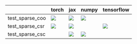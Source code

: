|                 | torch                                                                                                                                                                              | jax                                                                                                                                                                                | numpy                                                                                                                                                                              | tensorflow                                                                                                                                                                         |
|:----------------|:-----------------------------------------------------------------------------------------------------------------------------------------------------------------------------------|:-----------------------------------------------------------------------------------------------------------------------------------------------------------------------------------|:-----------------------------------------------------------------------------------------------------------------------------------------------------------------------------------|:-----------------------------------------------------------------------------------------------------------------------------------------------------------------------------------|
| test_sparse_coo | <a href="https://github.com/unifyai/ivy/actions/runs/3702402900/jobs/6272677690" rel="noopener noreferrer" target="_blank"><img src=https://img.shields.io/badge/-failure-red></a> | <a href="https://github.com/unifyai/ivy/actions/runs/3684559408/jobs/6234440296" rel="noopener noreferrer" target="_blank"><img src=https://img.shields.io/badge/-failure-red></a> | <a href="null" rel="noopener noreferrer" target="_blank"><img src=https://img.shields.io/badge/-failure-red></a>                                                                   |                                                                                                                                                                                    |
| test_sparse_csr | <a href="null" rel="noopener noreferrer" target="_blank"><img src=https://img.shields.io/badge/-failure-red></a>                                                                   | <a href="null" rel="noopener noreferrer" target="_blank"><img src=https://img.shields.io/badge/-failure-red></a>                                                                   |                                                                                                                                                                                    | <a href="https://github.com/unifyai/ivy/actions/runs/3702379726/jobs/6272626692" rel="noopener noreferrer" target="_blank"><img src=https://img.shields.io/badge/-failure-red></a> |
| test_sparse_csc |                                                                                                                                                                                    | <a href="https://github.com/unifyai/ivy/actions/runs/3687418862/jobs/6240979240" rel="noopener noreferrer" target="_blank"><img src=https://img.shields.io/badge/-failure-red></a> | <a href="https://github.com/unifyai/ivy/actions/runs/3702402900/jobs/6272679579" rel="noopener noreferrer" target="_blank"><img src=https://img.shields.io/badge/-failure-red></a> |                                                                                                                                                                                    |